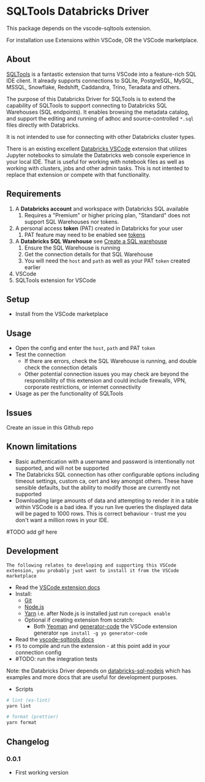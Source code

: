 # SQLTools Databricks Driver

This package depends on the vscode-sqltools extension.

For installation use Extensions within VSCode, OR the VSCode marketplace.

## About
[SQLTools](https://marketplace.visualstudio.com/items?itemName=mtxr.sqltools) is a fantastic extension that turns VSCode into a feature-rich SQL IDE client. It already supports connections to SQLite, PostgreSQL, MySQL, MSSQL, Snowflake, Redshift, Caddandra, Trino, Teradata and others.

The purpose of this Databricks Driver for SQLTools is to extend the capability of SQLTools to support connecting to Databricks SQL Warehouses (SQL endpoints). It enables browsing the metadata catalog, and support the editing and running of adhoc and source-controlled `*.sql` files directly with Databricks.

It is not intended to use for connecting with other Databricks cluster types.

There is an existing excellent [Databricks VSCode](https://marketplace.visualstudio.com/items?itemName=paiqo.databricks-vscode) extension that utilizes Jupyter notebooks to simulate the Databricks web console experience in your local IDE. That is useful for working with notebook files as well as working with clusters, jobs and other admin tasks. This is not intented to replace that extension or compete with that functionality.

## Requirements
1. A **Databricks account** and workspace with Databricks SQL available
    1. Requires a "Premium" or higher pricing plan, "Standard" does not support SQL Warehouses nor tokens.
2. A personal access **token** (PAT) created in Databricks for your user
    1. PAT feature may need to be enabled see [tokens](https://docs.databricks.com/administration-guide/access-control/tokens.html)
3. A **Databricks SQL Warehouse** see [Create a SQL warehouse](https://docs.databricks.com/sql/admin/sql-endpoints.html#create-a-sql-warehouse)
    1. Ensure the SQL Warehouse is running
    2. Get the connection details for that SQL Warehouse
    1. You will need the `host` and `path` as well as your PAT `token` created earlier
4. VSCode
5. SQLTools extension for VSCode

## Setup

* Install from the VSCode marketplace

## Usage
* Open the config and enter the `host`, `path` and PAT `token`
* Test the connection
    * If there are errors, check the SQL Warehouse is running, and double check the connection details
    * Other potential connection issues you may check are beyond the responsibility of this extension and could include firewalls, VPN, corporate restrictions, or internet connectivity
* Usage as per the functionality of SQLTools

## Issues
Create an issue in this Github repo

## Known limitations
* Basic authentication with a username and password is intentionally not supported, and will not be supported
* The Databricks SQL connection has other configurable options including timeout settings, custom ca, cert and key amongst others. These have sensible defaults, but the ability to modify those are currently not supported
* Downloading large amounts of data and attempting to render it in a table within VSCode is a bad idea. If you run live queries the displayed data will be paged to 1000 rows. This is correct behaviour - trust me you don't want a million rows in your IDE.

#TODO add gif here

## Development
    The following relates to developing and supporting this VSCode extension, you probably just want to install it from the VSCode marketplace

* Read the [VSCode extension docs](https://code.visualstudio.com/api/get-started/your-first-extension)
* Install:
    * [Git](https://git-scm.com/)
    * [Node.js](https://nodejs.org/en/)
    * [Yarn](https://yarnpkg.com/getting-started/install) i.e. after Node.js is installed just run `corepack enable`
    * Optional if creating extension from scratch:
        * Both [Yeoman](https://yeoman.io/) and [generator-code](https://www.npmjs.com/package/generator-code) the VSCode extension generator `npm install -g yo generator-code`
* Read the [vscode-sqltools docs](https://vscode-sqltools.mteixeira.dev/contributing/support-new-drivers)
* `F5` to compile and run the extension - at this point add in your connection config
* #TODO: run the integration tests

Note: the Databricks Driver depends on [databricks-sql-nodejs](https://github.com/databricks/databricks-sql-nodejs) which has examples and more docs that are useful for development purposes.

* Scripts
```sh
# lint (es-lint)
yarn lint

# format (prettier)
yarn format
```

## Changelog

### 0.0.1

- First working version
